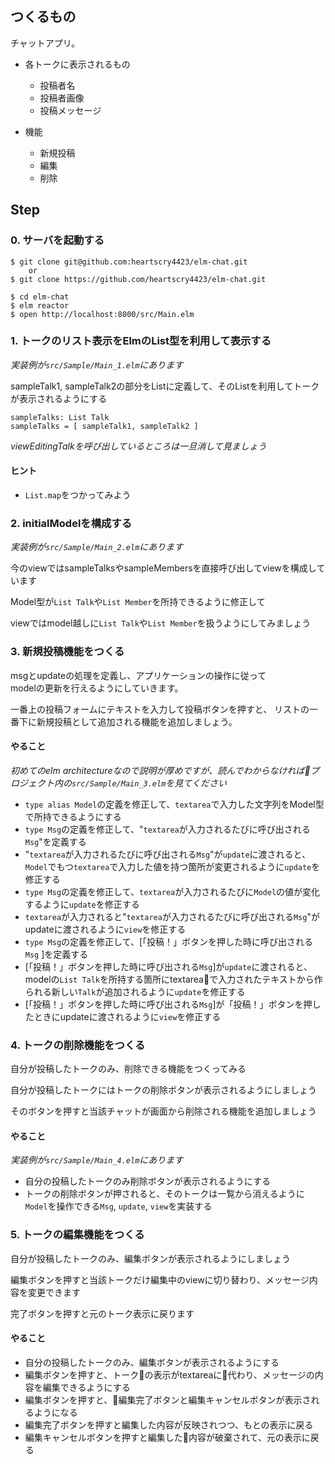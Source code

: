 ## つくるもの
チャットアプリ。

- 各トークに表示されるもの
    - 投稿者名
    - 投稿者画像
    - 投稿メッセージ

- 機能
    - 新規投稿
    - 編集
    - 削除


## Step

### 0. サーバを起動する

```
$ git clone git@github.com:heartscry4423/elm-chat.git
    or
$ git clone https://github.com/heartscry4423/elm-chat.git
```
```
$ cd elm-chat
$ elm reactor
$ open http://localhost:8000/src/Main.elm
```

### 1. トークのリスト表示をElmのList型を利用して表示する
*実装例が`src/Sample/Main_1.elm`にあります*

sampleTalk1, sampleTalk2の部分をListに定義して、そのListを利用してトークが表示されるようにする

```
sampleTalks: List Talk
sampleTalks = [ sampleTalk1, sampleTalk2 ]
```

*viewEditingTalkを呼び出しているところは一旦消して見ましょう*


#### ヒント
- `List.map`をつかってみよう


### 2. initialModelを構成する

*実装例が`src/Sample/Main_2.elm`にあります*

今のviewではsampleTalksやsampleMembersを直接呼び出してviewを構成しています

Model型が`List Talk`や`List Member`を所持できるように修正して

viewではmodel越しに`List Talk`や`List Member`を扱うようにしてみましょう


### 3. 新規投稿機能をつくる
msgとupdateの処理を定義し、アプリケーションの操作に従って  
modelの更新を行えるようにしていきます。

一番上の投稿フォームにテキストを入力して投稿ボタンを押すと、
リストの一番下に新規投稿として追加される機能を追加しましょう。

#### やること

*初めてのelm architectureなので説明が厚めですが、読んでわからなければプロジェクト内の`src/Sample/Main_3.elm`を見てください*

- `type alias Model`の定義を修正して、`textarea`で入力した文字列をModel型で所持できるようにする
- `type Msg`の定義を修正して、"`textarea`が入力されるたびに呼び出される`Msg`"を定義する
- "`textarea`が入力されるたびに呼び出される`Msg`"が`update`に渡されると、`Model`でもつ`textarea`で入力した値を持つ箇所が変更されるように`update`を修正する
- `type Msg`の定義を修正して、`textarea`が入力されるたびに`Model`の値が変化するように`update`を修正する
- `textarea`が入力されると"`textarea`が入力されるたびに呼び出される`Msg`"がupdateに渡されるように`view`を修正する
- `type Msg`の定義を修正して、[「投稿！」ボタンを押した時に呼び出される`Msg` ]を定義する
- [「投稿！」ボタンを押した時に呼び出される`Msg`]が`update`に渡されると、modelの`List Talk`を所持する箇所にtextareaで入力されたテキストから作られる新しい`Talk`が追加されるように`update`を修正する
- [「投稿！」ボタンを押した時に呼び出される`Msg`]が「投稿！」ボタンを押したときにupdateに渡されるように`view`を修正する

### 4. トークの削除機能をつくる
自分が投稿したトークのみ、削除できる機能をつくってみる

自分が投稿したトークにはトークの削除ボタンが表示されるようにしましょう

そのボタンを押すと当該チャットが画面から削除される機能を追加しましょう

#### やること

*実装例が`src/Sample/Main_4.elm`にあります*

- 自分の投稿したトークのみ削除ボタンが表示されるようにする
- トークの削除ボタンが押されると、そのトークは一覧から消えるように`Model`を操作できる`Msg`, `update`, `view`を実装する

### 5. トークの編集機能をつくる

自分が投稿したトークのみ、編集ボタンが表示されるようにしましょう

編集ボタンを押すと当該トークだけ編集中のviewに切り替わり、メッセージ内容を変更できます

完了ボタンを押すと元のトーク表示に戻ります

#### やること

- 自分の投稿したトークのみ、編集ボタンが表示されるようにする
- 編集ボタンを押すと、トークの表示がtextareaに代わり、メッセージの内容を編集できるようにする
- 編集ボタンを押すと、編集完了ボタンと編集キャンセルボタンが表示されるようになる
- 編集完了ボタンを押すと編集した内容が反映されつつ、もとの表示に戻る
- 編集キャンセルボタンを押すと編集した内容が破棄されて、元の表示に戻る